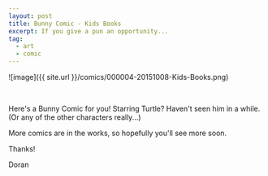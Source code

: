 ```yaml
---
layout: post
title: Bunny Comic - Kids Books
excerpt: If you give a pun an opportunity...
tag:
  - art
  - comic
---
```


![image]({{ site.url }}/comics/000004-20151008-Kids-Books.png)

<br>

Here's a Bunny Comic for you! Starring Turtle? Haven't seen him in a while. (Or any of the other characters really...)

More comics are in the works, so hopefully you'll see more soon.

Thanks!

Doran

